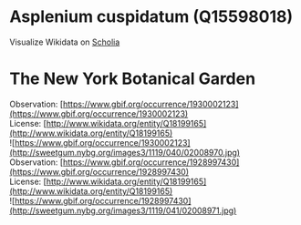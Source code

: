 
Asplenium cuspidatum (Q15598018)
================================
  
Visualize Wikidata on [Scholia](https://scholia.toolforge.org/taxon/Q15598018)
# The New York Botanical Garden
  
Observation: [https://www.gbif.org/occurrence/1930002123](https://www.gbif.org/occurrence/1930002123)  
License: [http://www.wikidata.org/entity/Q18199165](http://www.wikidata.org/entity/Q18199165)  
![https://www.gbif.org/occurrence/1930002123](http://sweetgum.nybg.org/images3/1119/040/02008970.jpg)  
Observation: [https://www.gbif.org/occurrence/1928997430](https://www.gbif.org/occurrence/1928997430)  
License: [http://www.wikidata.org/entity/Q18199165](http://www.wikidata.org/entity/Q18199165)  
![https://www.gbif.org/occurrence/1928997430](http://sweetgum.nybg.org/images3/1119/041/02008971.jpg)